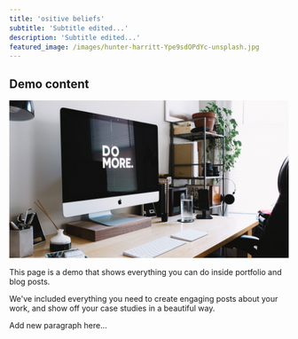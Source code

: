 ```yaml
---
title: 'ositive beliefs'
subtitle: 'Subtitle edited...'
description: 'Subtitle edited...'
featured_image: /images/hunter-harritt-Ype9sdOPdYc-unsplash.jpg
---
```


## Demo content

![Demo image](/images/demo/about.jpg)

This page is a demo that shows everything you can do inside portfolio and blog posts.

We've included everything you need to create engaging posts about your work, and show off your case studies in a beautiful way.

Add new paragraph here...
